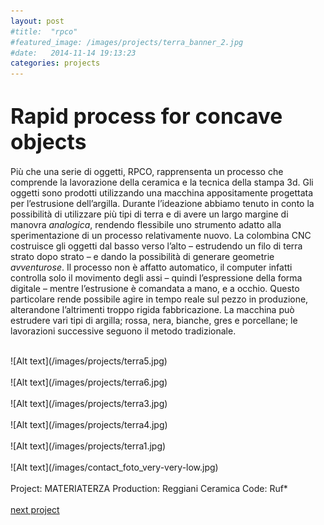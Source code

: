 ```yaml
---
layout: post
#title:  "rpco"
#featured_image: /images/projects/terra_banner_2.jpg
#date:   2014-11-14 19:13:23
categories: projects
---
```


<!--Il progetto Terra nasce come sperimentazione su processi di stampa 3D applicati alla ceramica.  
Grazie alla collaborazione con un artigiano del settore viene costruita una macchina che è in grado di estrudere argilla, iniziando così un intenso periodo di prova e di raffinamento del processo.  
Nel frattempo prende corpo l’idea di creare una piccola produzione utilizzando due terre, rossa e nera. Lo stesso software per disegnare le forme degli artefatti è stato progettato appositamente per questa serie e permette che ogni pezzo risulti unico nel suo genere, essendo il risultato sia di una serie di variabili matematiche/digitali che di variabili fisiche/materiche.-->

<h1><big>Rapid process for concave objects</big></h1>

Più che una serie di oggetti, RPCO, rapprensenta un processo che comprende la lavorazione della ceramica e la tecnica della stampa 3d. Gli oggetti sono prodotti utilizzando una macchina appositamente progettata per l’estrusione dell’argilla. Durante l’ideazione abbiamo tenuto in conto la possibilità di utilizzare più tipi di terra e di avere un largo margine di manovra *analogica*, rendendo flessibile uno strumento adatto alla sperimentazione di un processo relativamente nuovo. La colombina CNC costruisce gli oggetti dal basso verso l’alto – estrudendo un filo di terra strato dopo strato – e dando la possibilità di generare geometrie *avventurose*.
Il processo non è affatto automatico, il computer infatti controlla solo il movimento degli assi – quindi l’espressione della forma digitale – mentre l’estrusione è comandata a mano, e a occhio. Questo particolare rende possibile agire in tempo reale sul pezzo in produzione, alterandone l’altrimenti troppo rigida fabbricazione.
La macchina può estrudere vari tipi di argilla; rossa, nera, bianche, gres e porcellane; le lavorazioni successive seguono il metodo tradizionale.

<br>
![Alt text](/images/projects/terra5.jpg)
<br>
<br>
![Alt text](/images/projects/terra6.jpg)
<br>
<br>
![Alt text](/images/projects/terra3.jpg)
<br>
<br>
![Alt text](/images/projects/terra4.jpg)
<br>
<br>
![Alt text](/images/projects/terra1.jpg)
<br>
<br>
![Alt text](/images/contact_foto_very-very-low.jpg)
<br>
<br>
Project: MATERIATERZA  
Production: Reggiani Ceramica  
Code: Ruf*
<br>
<br>
<a href="http://materiaterza.com/projects/2015/02/01/SiO2.html">next project</a>
